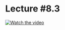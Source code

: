 # Lecture #8.3

[![Watch the video](https://img.youtube.com/vi/HLdDvQym5xk/0.jpg)](https://www.youtube.com/watch?v=HLdDvQym5xk&list=PLoROMvodv4rPzLcXBhbCFt8ahPrQGFSmN&index=29)
